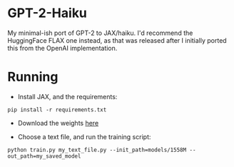 # GPT-2-Haiku
My minimal-ish port of GPT-2 to JAX/haiku. I'd recommend the HuggingFace FLAX one instead, as that was released after I initially ported this from the OpenAI implementation.

# Running
* Install JAX, and the requirements:
```
pip install -r requirements.txt
```
* Download the weights [here]()

* Choose a text file, and run the training script:
```
python train.py my_text_file.py --init_path=models/1558M --out_path=my_saved_model
```
